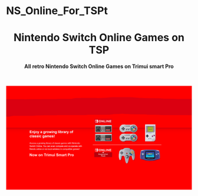 # NS_Online_For_TSPt
<h1 align="center"> Nintendo Switch Online Games on TSP </h1>

<p align="center"> <b> All retro Nintendo Switch Online Games on Trimui smart Pro </b> </p>

<br>

<p align="center"> <img src="https://github.com/SKINOX21/NS_Online_For_TSP/blob/Pictures/Presentation.png"/> </p>
<br>
